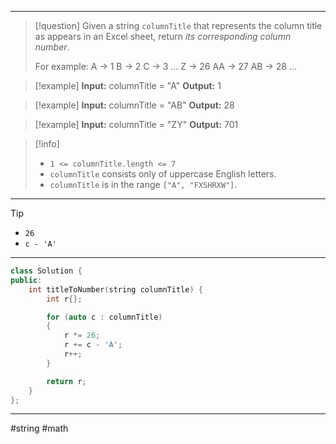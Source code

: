 ___

> [!question] 
> Given a string `columnTitle` that represents the column title as appears in an Excel sheet, return _its corresponding column number_.
> 
> For example:
A -> 1
B -> 2
C -> 3
...
Z -> 26
AA -> 27
AB -> 28 
... 

> [!example] 
> **Input:** columnTitle = "A"
**Output:** 1 

> [!example] 
> **Input:** columnTitle = "AB"
**Output:** 28 

> [!example] 
> **Input:** columnTitle = "ZY"
**Output:** 701 

> [!info] 
> - `1 <= columnTitle.length <= 7`
> - `columnTitle` consists only of uppercase English letters.
> - `columnTitle` is in the range `["A", "FXSHRXW"]`. 

___

> [!tip] 
> - `26`
> - `c - 'A'`

___

```cpp
class Solution {
public:
    int titleToNumber(string columnTitle) {
        int r{};

        for (auto c : columnTitle)
        {
            r *= 26;
            r += c - 'A';
            r++;
        }

        return r;
    }
};
```

___

#string #math 